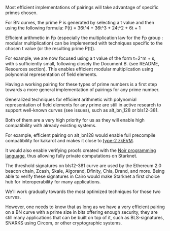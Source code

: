Most efficient implementations of pairings will take advantage of specific primes chosen. 

For BN curves, the prime P is generated by selecting a t value and then using the following formula:
P(t) = 36t^4 + 36t^3 + 24t^2 + 6t + 1

Efficient arithmetic in Fp (especially the multiplication law for the Fp group : modular multiplication) can be implemented with techniques specific to the chosen t value (or the resulting prime P(t)). 

For example, we are now focused using a t value of the form t=2^m + s, with s sufficiently small, following closely the Document B. (see README, Resources section). 
This enables efficient modular multiplication using polynomial representation of field elements.

Having a working pairing for these types of prime numbers is a first step towards a more general implementation of pairings for any prime number.

Generalized techniques for efficient arithmetic with polynomial representation of field elements for any prime are still in active research to support well-known curves (see issues), such as alt_bn_128 or bls12-381.

Both of them are a very high priority for us as they will enable high compatibility with already existing systems. 

For example, efficient pairing on alt_bn128 would enable full precompile compatibility for kakarot and makes it close to [type-2 zkEVM](https://vitalik.ca/general/2022/08/04/zkevm.html). 

It would also enable verifying proofs created with the [Noir programming language](https://noir-lang.github.io/book/index.html), thus allowing fully private computations on Starknet. 

The threshold signatures on bls12-381 curve are used by the Ethereum 2.0 beacon chain, Zcash, Skale, Algorand, Dfinity, Chia, Drand, and more. 
Being able to verify these signatures in Cairo would make Starknet a first choice hub for interoperability for many applications. 

We'll work gradually towards the most optimized techniques for those two curves.


However, one needs to know that as long as we have a very efficient pairing on a BN curve with a prime size in bits offering enough security, they are still many applications that can be built on top of it, such as BLS-signatures, SNARKS using Circom, or other cryptographic systems. 


